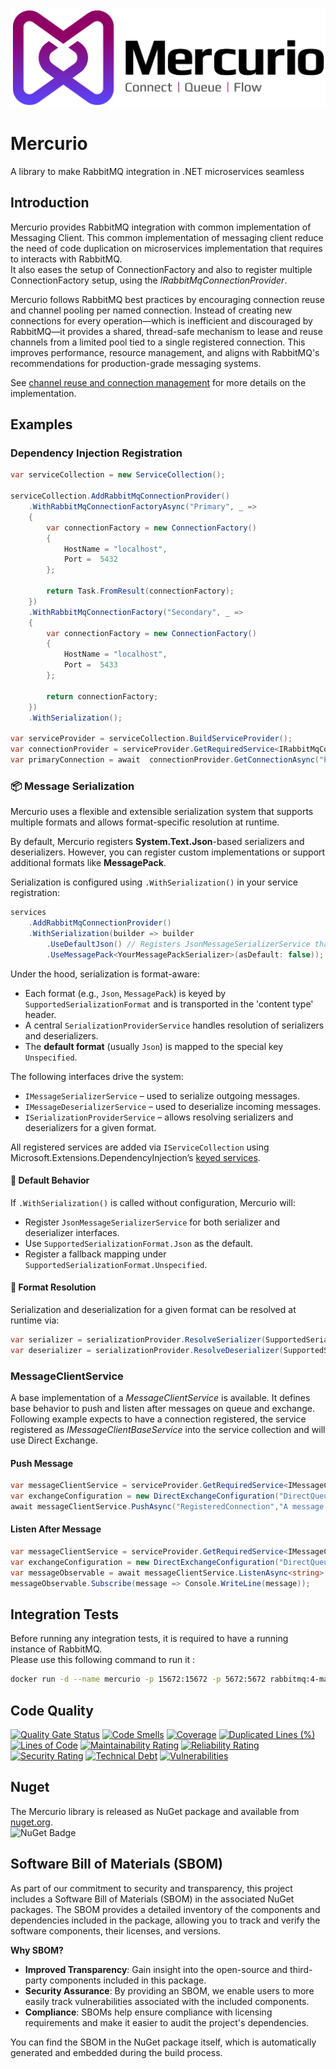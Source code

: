 ![mercurio](https://raw.githubusercontent.com/STARIONGROUP/Mercurio/master/mercurio-logo-strapline.png)
# Mercurio
A library to make RabbitMQ integration in .NET microservices seamless

## Introduction
Mercurio provides RabbitMQ integration with common implementation of Messaging Client. This common implementation of messaging client reduce the need of code duplication on microservices implementation that requires to interacts with RabbitMQ.  
It also eases the setup of ConnectionFactory and also to register multiple ConnectionFactory setup, using the _IRabbitMqConnectionProvider_.

Mercurio follows RabbitMQ best practices by encouraging connection reuse and channel pooling per named connection. 
Instead of creating new connections for every operation—which is inefficient and discouraged by RabbitMQ—it provides a shared, 
thread-safe mechanism to lease and reuse channels from a limited pool tied to a single registered connection.
This improves performance, resource management, and aligns with RabbitMQ's recommendations for production-grade messaging systems.

See [channel reuse and connection management](https://github.com/STARIONGROUP/Mercurio/wiki/channel) for more details on the implementation.

## Examples
### Dependency Injection Registration
```csharp
var serviceCollection = new ServiceCollection();

serviceCollection.AddRabbitMqConnectionProvider()
    .WithRabbitMqConnectionFactoryAsync("Primary", _ =>
    {
        var connectionFactory = new ConnectionFactory()
        {
            HostName = "localhost",
            Port =  5432
        };

        return Task.FromResult(connectionFactory);
    })
    .WithRabbitMqConnectionFactory("Secondary", _ =>
    {
        var connectionFactory = new ConnectionFactory()
        {
            HostName = "localhost",
            Port =  5433
        };

        return connectionFactory;
    })
    .WithSerialization();

var serviceProvider = serviceCollection.BuildServiceProvider();
var connectionProvider = serviceProvider.GetRequiredService<IRabbitMqConnectionProvider>();
var primaryConnection = await  connectionProvider.GetConnectionAsync("Primary");
```

### 📦 Message Serialization

Mercurio uses a flexible and extensible serialization system that supports multiple formats and allows format-specific resolution at runtime.

By default, Mercurio registers **System.Text.Json**-based serializers and deserializers. However, you can register custom implementations or support additional formats like **MessagePack**.

Serialization is configured using `.WithSerialization()` in your service registration:

```csharp
services
    .AddRabbitMqConnectionProvider()
    .WithSerialization(builder => builder
        .UseDefaultJson() // Registers JsonMessageSerializerService that uses System.Text.Json as default serializer
        .UseMessagePack<YourMessagePackSerializer>(asDefault: false)); // Optional additional format
```

Under the hood, serialization is format-aware:

* Each format (e.g., `Json`, `MessagePack`) is keyed by `SupportedSerializationFormat` and is transported in the 'content type' header.
* A central `SerializationProviderService` handles resolution of serializers and deserializers.
* The **default format** (usually `Json`) is mapped to the special key `Unspecified`.

The following interfaces drive the system:

* `IMessageSerializerService` – used to serialize outgoing messages.
* `IMessageDeserializerService` – used to deserialize incoming messages.
* `ISerializationProviderService` – allows resolving serializers and deserializers for a given format.

All registered services are added via `IServiceCollection` using Microsoft.Extensions.DependencyInjection’s [keyed services](https://learn.microsoft.com/en-us/dotnet/core/extensions/dependency-injection-usage#keyed-service-registration).

#### 🔧 Default Behavior

If `.WithSerialization()` is called without configuration, Mercurio will:

* Register `JsonMessageSerializerService` for both serializer and deserializer interfaces.
* Use `SupportedSerializationFormat.Json` as the default.
* Register a fallback mapping under `SupportedSerializationFormat.Unspecified`.

#### 🔄 Format Resolution

Serialization and deserialization for a given format can be resolved at runtime via:

```csharp
var serializer = serializationProvider.ResolveSerializer(SupportedSerializationFormat.Json);
var deserializer = serializationProvider.ResolveDeserializer(SupportedSerializationFormat.MessagePack);
```

### MessageClientService
A base implementation of a _MessageClientService_ is available. It defines base behavior to push and listen after messages on queue and exchange.  
Following example expects to have a connection registered, the service registered as _IMessageClientBaseService_ into the service collection and will use Direct Exchange.

#### Push Message
```csharp
var messageClientService = serviceProvider.GetRequiredService<IMessageClientBaseService>();
var exchangeConfiguration = new DirectExchangeConfiguration("DirectQueue", "AnExchange", "SomeRouting");
await messageClientService.PushAsync("RegisteredConnection","A message to be sent",exchangeConfiguration);
```

#### Listen After Message
```csharp
var messageClientService = serviceProvider.GetRequiredService<IMessageClientBaseService>();
var exchangeConfiguration = new DirectExchangeConfiguration("DirectQueue", "AnExchange", "SomeRouting");
var messageObservable = await messageClientService.ListenAsync<string>("RegisteredConnection", exchangeConfiguration);
messageObservable.Subscribe(message => Console.WriteLine(message));
```

## Integration Tests
Before running any integration tests, it is required to have a running instance of RabbitMQ.  
Please use this following command to run it :
```sh
docker run -d --name mercurio -p 15672:15672 -p 5672:5672 rabbitmq:4-management 
```

## Code Quality

[![Quality Gate Status](https://sonarcloud.io/api/project_badges/measure?project=STARIONGROUP_Mercurio&metric=alert_status)](https://sonarcloud.io/summary/new_code?id=STARIONGROUP_Mercurio)
[![Code Smells](https://sonarcloud.io/api/project_badges/measure?project=STARIONGROUP_Mercurio&metric=code_smells)](https://sonarcloud.io/summary/new_code?id=STARIONGROUP_Mercurio)
[![Coverage](https://sonarcloud.io/api/project_badges/measure?project=STARIONGROUP_Mercurio&metric=coverage)](https://sonarcloud.io/summary/new_code?id=STARIONGROUP_Mercurio)
[![Duplicated Lines (%)](https://sonarcloud.io/api/project_badges/measure?project=STARIONGROUP_Mercurio&metric=duplicated_lines_density)](https://sonarcloud.io/summary/new_code?id=STARIONGROUP_Mercurio)
[![Lines of Code](https://sonarcloud.io/api/project_badges/measure?project=STARIONGROUP_Mercurio&metric=ncloc)](https://sonarcloud.io/summary/new_code?id=STARIONGROUP_Mercurio)
[![Maintainability Rating](https://sonarcloud.io/api/project_badges/measure?project=STARIONGROUP_Mercurio&metric=sqale_rating)](https://sonarcloud.io/summary/new_code?id=STARIONGROUP_Mercurio)
[![Reliability Rating](https://sonarcloud.io/api/project_badges/measure?project=STARIONGROUP_Mercurio&metric=reliability_rating)](https://sonarcloud.io/summary/new_code?id=STARIONGROUP_Mercurio)
[![Security Rating](https://sonarcloud.io/api/project_badges/measure?project=STARIONGROUP_Mercurio&metric=security_rating)](https://sonarcloud.io/summary/new_code?id=STARIONGROUP_Mercurio)
[![Technical Debt](https://sonarcloud.io/api/project_badges/measure?project=STARIONGROUP_Mercurio&metric=sqale_index)](https://sonarcloud.io/summary/new_code?id=STARIONGROUP_Mercurio)
[![Vulnerabilities](https://sonarcloud.io/api/project_badges/measure?project=STARIONGROUP_Mercurio&metric=vulnerabilities)](https://sonarcloud.io/summary/new_code?id=STARIONGROUP_Mercurio)

## Nuget
The Mercurio library is released as NuGet package and available from [nuget.org](https://www.nuget.org/packages?q=mercurio).  
![NuGet Badge](https://img.shields.io/nuget/v/Mercurio)

## Software Bill of Materials (SBOM)

As part of our commitment to security and transparency, this project includes a Software Bill of Materials (SBOM) in the associated NuGet packages. The SBOM provides a detailed inventory of the components and dependencies included in the package, allowing you to track and verify the software components, their licenses, and versions.

**Why SBOM?**

- **Improved Transparency**: Gain insight into the open-source and third-party components included in this package.
- **Security Assurance**: By providing an SBOM, we enable users to more easily track vulnerabilities associated with the included components.
- **Compliance**: SBOMs help ensure compliance with licensing requirements and make it easier to audit the project's dependencies.

You can find the SBOM in the NuGet package itself, which is automatically generated and embedded during the build process.
